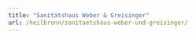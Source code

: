 ```yaml
---
title: "Sanitätshaus Weber & Greisinger"
url: /heilbronn/sanitaetshaus-weber-und-greisinger/
---
```

